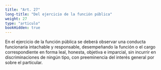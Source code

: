```yaml
---
title: "Art. 27"
long-title: "Del ejercicio de la función pública"
weight: 27
type: "articulo"
bookHidden: true
---
```

En el ejercicio de la función pública se deberá observar una conducta funcionaria intachable y responsable, desempeñando la función o el cargo correspondiente en forma leal, honesta, objetiva e imparcial, sin incurrir en discriminaciones de ningún tipo, con preeminencia del interés general por sobre el particular.
